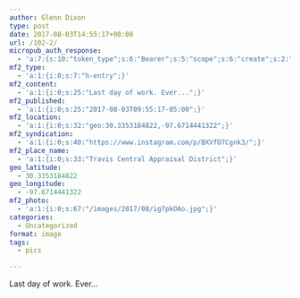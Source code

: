 ```yaml
---
author: Glenn Dixon
type: post
date: 2017-08-03T14:55:17+00:00
url: /102-2/
micropub_auth_response:
  - 'a:7:{s:10:"token_type";s:6:"Bearer";s:5:"scope";s:6:"create";s:2:"me";s:28:"https://glenn.thedixons.net/";s:9:"issued_by";s:55:"https://glenn.thedixons.net/wp-json/indieauth/1.0/token";s:9:"client_id";s:23:"https://ownyourgram.com";s:9:"issued_at";i:1532300352;s:4:"user";i:1;}'
mf2_type:
  - 'a:1:{i:0;s:7:"h-entry";}'
mf2_content:
  - 'a:1:{i:0;s:25:"Last day of work. Ever...";}'
mf2_published:
  - 'a:1:{i:0;s:25:"2017-08-03T09:55:17-05:00";}'
mf2_location:
  - 'a:1:{i:0;s:32:"geo:30.3353184822,-97.6714441322";}'
mf2_syndication:
  - 'a:1:{i:0;s:40:"https://www.instagram.com/p/BXVfO7Cgnk3/";}'
mf2_place_name:
  - 'a:1:{i:0;s:33:"Travis Central Appraisal District";}'
geo_latitude:
  - 30.3353184822
geo_longitude:
  - -97.6714441322
mf2_photo:
  - 'a:1:{i:0;s:67:"/images/2017/08/ig7pkOAo.jpg";}'
categories:
  - Uncategorized
format: image
tags:
  - pics

---
```

Last day of work. Ever&#8230;